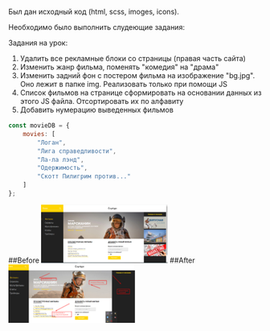 Был дан исходный код (html, scss, imoges, icons).

Необходимо было выполнить слудеющие задания:

 Задания на урок:
1. Удалить все рекламные блоки со страницы (правая часть сайта)
2. Изменить жанр фильма, поменять "комедия" на "драма"
3. Изменить задний фон с постером фильма на изображение "bg.jpg". Оно лежит в папке img.
Реализовать только при помощи JS
4. Список фильмов на странице сформировать на основании данных из этого JS файла.
Отсортировать их по алфавиту 
5. Добавить нумерацию выведенных фильмов

```javascript
const movieDB = {
    movies: [
        "Логан",
        "Лига справедливости",
        "Ла-ла лэнд",
        "Одержимость",
        "Скотт Пилигрим против..."
    ]
};
```
##Before 
<img src='https://github.com/anastasiya-maximovich/JS_practicum_A-Z/blob/master/JS_Pract_st_1/src/img/before.png' width=50%>
##After 
<img src='https://github.com/anastasiya-maximovich/JS_practicum_A-Z/blob/master/JS_Pract_st_1/src/img/after.png' width=50% >
